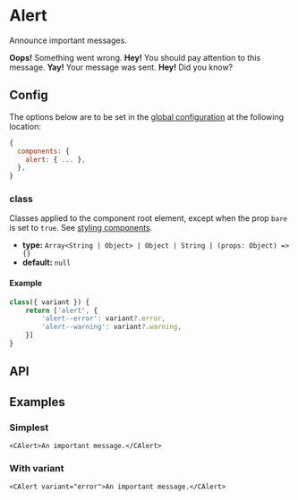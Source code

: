 # Alert

Announce important messages.

<showcase-root>
    <div class="space-y-4">
        <CAlert variant="error">
            <strong>Oops!</strong> Something went wrong.
        </CAlert>
        <CAlert variant="warning">
            <strong>Hey!</strong> You should pay attention to this message.
        </CAlert>
        <CAlert variant="success">
            <strong>Yay!</strong> Your message was sent.
        </CAlert>
        <CAlert variant="info">
            <strong>Hey!</strong> Did you know?
        </CAlert>
    </div>
</showcase-root>

## Config

The options below are to be set in the [global configuration](/guide/config.html) at the following location:

```js
{
  components: {
    alert: { ... },
  },
}
```

### class

Classes applied to the component root element, except when the prop `bare` is set to `true`. See [styling components](/guide/styling-components).

- **type:** `Array<String | Object> | Object | String | (props: Object) => {}`
- **default:** `null`

#### Example

```js
class({ variant }) {
    return ['alert', {
        'alert--error': variant?.error,
        'alert--warning': variant?.warning,
    }]
}
```

## API

<Docgen :components="['CAlert']" />

## Examples

### Simplest

```vue-html
<CAlert>An important message.</CAlert>
```

### With variant

```vue-html
<CAlert variant="error">An important message.</CAlert>
```
